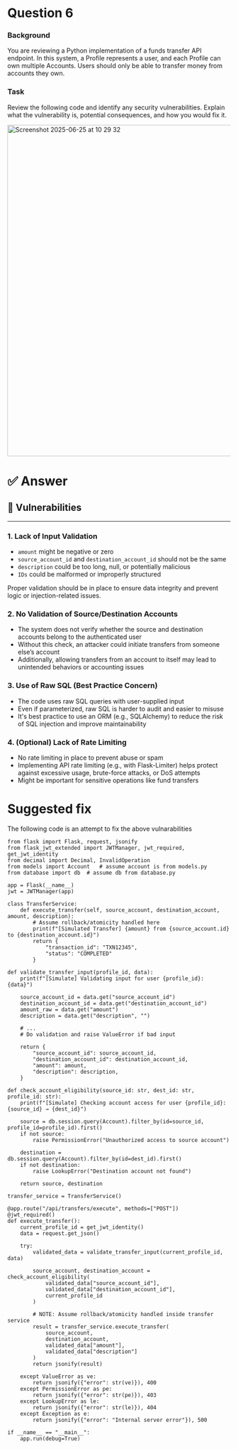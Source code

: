 # Question 6
### Background
You are reviewing a Python implementation of a funds transfer API endpoint. In this system, a Profile
represents a user, and each Profile can own multiple Accounts. Users should only be able to transfer money
from accounts they own.

### Task
Review the following code and identify any security vulnerabilities. Explain what the vulnerability is,
potential consequences, and how you would fix it.

<img width="746" alt="Screenshot 2025-06-25 at 10 29 32" src="https://github.com/user-attachments/assets/ec4d30da-053b-49a6-a908-06a6afaed174" />

# ✅ Answer  
## 🔐 Vulnerabilities

---

### 1. **Lack of Input Validation**

- `amount` might be negative or zero  
- `source_account_id` and `destination_account_id` should not be the same  
- `description` could be too long, null, or potentially malicious  
- `IDs` could be malformed or improperly structured

Proper validation should be in place to ensure data integrity and prevent logic or injection-related issues.


### 2. **No Validation of Source/Destination Accounts**

- The system does not verify whether the source and destination accounts belong to the authenticated user  
- Without this check, an attacker could initiate transfers from someone else’s account  
- Additionally, allowing transfers from an account to itself may lead to unintended behaviors or accounting issues


### 3. **Use of Raw SQL (Best Practice Concern)**

- The code uses raw SQL queries with user-supplied input  
- Even if parameterized, raw SQL is harder to audit and easier to misuse  
- It's best practice to use an ORM (e.g., SQLAlchemy) to reduce the risk of SQL injection and improve maintainability


### 4. **(Optional) Lack of Rate Limiting**

- No rate limiting in place to prevent abuse or spam  
- Implementing API rate limiting (e.g., with Flask-Limiter) helps protect against excessive usage, brute-force attacks, or DoS attempts  
- Might be important for sensitive operations like fund transfers


# Suggested fix

The following code is an attempt to fix the above vulnarabilities

```
from flask import Flask, request, jsonify
from flask_jwt_extended import JWTManager, jwt_required, get_jwt_identity
from decimal import Decimal, InvalidOperation
from models import Account   # assume account is from models.py
from database import db  # assume db from database.py

app = Flask(__name__)
jwt = JWTManager(app)

class TransferService:
    def execute_transfer(self, source_account, destination_account, amount, description):
        # Assume rollback/atomicity handled here
        print(f"[Simulated Transfer] {amount} from {source_account.id} to {destination_account.id}")
        return {
            "transaction_id": "TXN12345",
            "status": "COMPLETED"
        }

def validate_transfer_input(profile_id, data):
    print(f"[Simulate] Validating input for user {profile_id}: {data}")

    source_account_id = data.get("source_account_id")
    destination_account_id = data.get("destination_account_id")
    amount_raw = data.get("amount")
    description = data.get("description", "")

    # ...
    # Do validation and raise ValueError if bad input
  
    return {
        "source_account_id": source_account_id,
        "destination_account_id": destination_account_id,
        "amount": amount,
        "description": description,
    }

def check_account_eligibility(source_id: str, dest_id: str, profile_id: str):
    print(f"[Simulate] Checking account access for user {profile_id}: {source_id} → {dest_id}")

    source = db.session.query(Account).filter_by(id=source_id, profile_id=profile_id).first()
    if not source:
        raise PermissionError("Unauthorized access to source account")

    destination = db.session.query(Account).filter_by(id=dest_id).first()
    if not destination:
        raise LookupError("Destination account not found")

    return source, destination

transfer_service = TransferService()

@app.route("/api/transfers/execute", methods=["POST"])
@jwt_required()
def execute_transfer():
    current_profile_id = get_jwt_identity()
    data = request.get_json()

    try:
        validated_data = validate_transfer_input(current_profile_id, data)

        source_account, destination_account = check_account_eligibility(
            validated_data["source_account_id"],
            validated_data["destination_account_id"],
            current_profile_id
        )

        # NOTE: Assume rollback/atomicity handled inside transfer service
        result = transfer_service.execute_transfer(
            source_account,
            destination_account,
            validated_data["amount"],
            validated_data["description"]
        )
        return jsonify(result)

    except ValueError as ve:
        return jsonify({"error": str(ve)}), 400
    except PermissionError as pe:
        return jsonify({"error": str(pe)}), 403
    except LookupError as le:
        return jsonify({"error": str(le)}), 404
    except Exception as e:
        return jsonify({"error": "Internal server error"}), 500

if __name__ == "__main__":
    app.run(debug=True)

```

